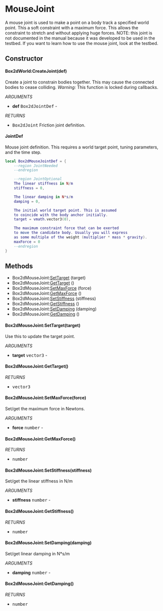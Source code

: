 # MouseJoint
A mouse joint is used to make a point on a body track a
specified world point. This a soft constraint with a maximum
force. This allows the constraint to stretch and without
applying huge forces.
NOTE: this joint is not documented in the manual because it was
developed to be used in the testbed. If you want to learn how to
use the mouse joint, look at the testbed.

## Constructor

#### Box2dWorld:CreateJoint(def)
Create a joint to constrain bodies together.
This may cause the connected bodies to cease colliding.
_Warning:_ This function is locked during callbacks.

_ARGUMENTS_
* __def__ <kbd>Box2dJointDef</kbd> -

_RETURNS_
* <kbd>Box2dJoint</kbd>
Friction joint definition.

#### JointDef
Mouse joint definition. This requires a world target point,
tuning parameters, and the time step.

```lua
local Box2dMouseJointDef = {
    --region JointNeeded
    --endregion

    --region JointOptional
    The linear stiffness in N/m
    stiffness = 0,

    The linear damping in N*s/m
    damping = 0,

    The initial world target point. This is assumed
    to coincide with the body anchor initially.
    target = vmath.vector3(0),

    The maximum constraint force that can be exerted
    to move the candidate body. Usually you will express
    as some multiple of the weight (multiplier * mass * gravity).
    maxForce = 0
    --endregion
}
```

## Methods

* Box2dMouseJoint:[SetTarget](#box2dmousejointsettargettarget) (target)
* Box2dMouseJoint:[GetTarget](#box2dmousejointgettarget) ()
* Box2dMouseJoint:[SetMaxForce](#box2dmousejointsetmaxforceforce) (force)
* Box2dMouseJoint:[GetMaxForce](#box2dmousejointgetmaxforce) ()
* Box2dMouseJoint:[SetStiffness](#box2dmousejointsetstiffnessstiffness) (stiffness)
* Box2dMouseJoint:[GetStiffness](#box2dmousejointgetstiffness) ()
* Box2dMouseJoint:[SetDamping](#box2dmousejointsetdampingdamping) (damping)
* Box2dMouseJoint:[GetDamping](#box2dmousejointgetdamping) ()

#### Box2dMouseJoint:SetTarget(target)
Use this to update the target point.

_ARGUMENTS_
* __target__ <kbd>vector3</kbd> -

#### Box2dMouseJoint:GetTarget()

_RETURNS_
* <kbd>vector3</kbd>

#### Box2dMouseJoint:SetMaxForce(force)
Set/get the maximum force in Newtons.

_ARGUMENTS_
* __force__ <kbd>number</kbd> -

#### Box2dMouseJoint:GetMaxForce()

_RETURNS_
* <kbd>number</kbd>

#### Box2dMouseJoint:SetStiffness(stiffness)
Set/get the linear stiffness in N/m

_ARGUMENTS_
* __stiffness__ <kbd>number</kbd> -

#### Box2dMouseJoint:GetStiffness()

_RETURNS_
* <kbd>number</kbd>

#### Box2dMouseJoint:SetDamping(damping)
Set/get linear damping in N*s/m

_ARGUMENTS_
* __damping__ <kbd>number</kbd> -

#### Box2dMouseJoint:GetDamping()

_RETURNS_
* <kbd>number</kbd>
